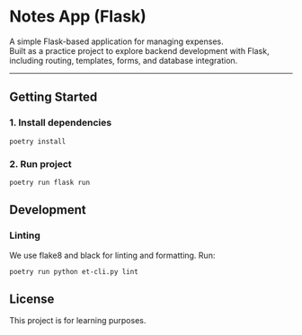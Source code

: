 # Notes App (Flask)

A simple Flask-based application for managing expenses.  
Built as a practice project to explore backend development with Flask, including routing, templates, forms, and database integration.

---

## Getting Started

### 1. Install dependencies
```
poetry install
```
### 2. Run project
```
poetry run flask run
```
## Development
### Linting
We use flake8 and black for linting and formatting. Run:
```
poetry run python et-cli.py lint
```
## License
This project is for learning purposes.

